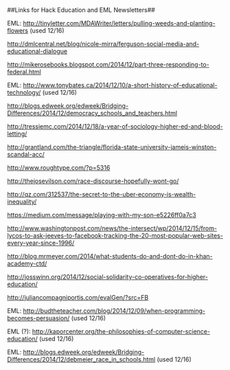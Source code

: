 ##Links for Hack Education and EML Newsletters##

EML: http://tinyletter.com/MDAWriter/letters/pulling-weeds-and-planting-flowers (used 12/16)

http://dmlcentral.net/blog/nicole-mirra/ferguson-social-media-and-educational-dialogue

http://mikerosebooks.blogspot.com/2014/12/part-three-responding-to-federal.html

EML: http://www.tonybates.ca/2014/12/10/a-short-history-of-educational-technology/ (used 12/16)

http://blogs.edweek.org/edweek/Bridging-Differences/2014/12/democracy_schools_and_teachers.html

http://tressiemc.com/2014/12/18/a-year-of-sociology-higher-ed-and-blood-letting/

http://grantland.com/the-triangle/florida-state-university-jameis-winston-scandal-acc/

http://www.roughtype.com/?p=5316

http://thejosevilson.com/race-discourse-hopefully-wont-go/

http://qz.com/312537/the-secret-to-the-uber-economy-is-wealth-inequality/

https://medium.com/message/playing-with-my-son-e5226ff0a7c3

http://www.washingtonpost.com/news/the-intersect/wp/2014/12/15/from-lycos-to-ask-jeeves-to-facebook-tracking-the-20-most-popular-web-sites-every-year-since-1996/

http://blog.mrmeyer.com/2014/what-students-do-and-dont-do-in-khan-academy-ctd/

http://josswinn.org/2014/12/social-solidarity-co-operatives-for-higher-education/

http://juliancompagniportis.com/evalGen/?src=FB

EML: http://budtheteacher.com/blog/2014/12/09/when-programming-becomes-persuasion/ (used 12/16)

EML (?): http://kaporcenter.org/the-philosophies-of-computer-science-education/ (used 12/16)

EML: http://blogs.edweek.org/edweek/Bridging-Differences/2014/12/debmeier_race_in_schools.html (used 12/16)

